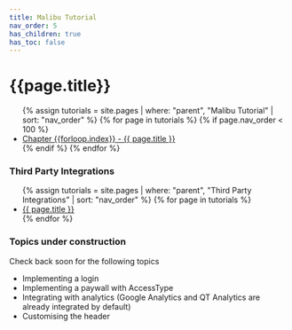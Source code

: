 ```yaml
---
title: Malibu Tutorial
nav_order: 5
has_children: true
has_toc: false
---
```

# {{page.title}}

<ul>
  {% assign tutorials = site.pages | where: "parent", "Malibu Tutorial" | sort: "nav_order" %}
  {% for page in tutorials %}
    {% if page.nav_order < 100 %}
    <li><a href="{{ page.url | absolute_url }}">Chapter {{forloop.index}} - {{ page.title }}</a></li>
    {% endif %}
  {% endfor %}
</ul>

### Third Party Integrations
<ul>
  {% assign tutorials = site.pages | where: "parent", "Third Party Integrations" | sort: "nav_order" %}
  {% for page in tutorials %}
    <li><a href="{{ page.url | absolute_url }}">{{ page.title }}</a></li>
  {% endfor %}
</ul>

### Topics under construction

Check back soon for the following topics
* Implementing a login
* Implementing a paywall with AccessType
* Integrating with analytics (Google Analytics and QT Analytics are already integrated by default)
* Customising the header
